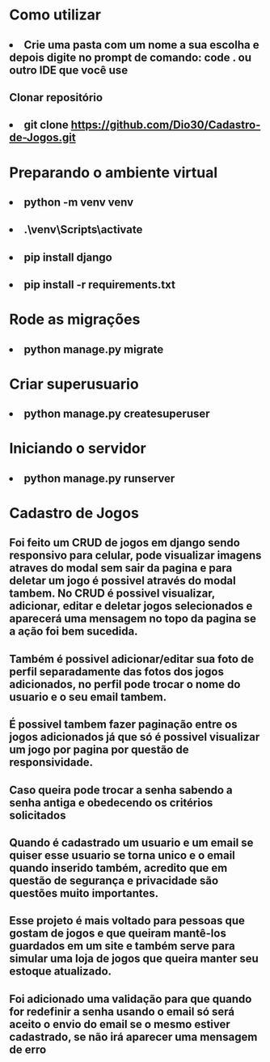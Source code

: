 # Como utilizar

## <li>Crie uma pasta com um nome a sua escolha e depois digite no prompt de comando: code . ou outro IDE que você use</li>

## Clonar repositório

## <li>git clone https://github.com/Dio30/Cadastro-de-Jogos.git</li>

# Preparando o ambiente virtual

## <li>python -m venv venv </li>
## <li>.\venv\Scripts\activate </li>
## <li>pip install django </li>
## <li>pip install -r requirements.txt </li>

# Rode as migrações

## <li>python manage.py migrate </li>

# Criar superusuario

## <li>python manage.py createsuperuser</li>

# Iniciando o servidor

## <li>python manage.py runserver</li>

# Cadastro de Jogos

## Foi feito um CRUD de jogos em django sendo responsivo para celular, pode visualizar imagens atraves do modal sem sair da pagina e para deletar um jogo é possivel através do modal tambem. No CRUD é possivel visualizar, adicionar, editar e deletar jogos selecionados e aparecerá uma mensagem no topo da pagina se a ação foi bem sucedida.

## Também é possivel adicionar/editar sua foto de perfil separadamente das fotos dos jogos adicionados, no perfil pode trocar o nome do usuario e o seu email tambem.

## É possivel tambem fazer paginação entre os jogos adicionados já que só é possivel visualizar um jogo por pagina por questão de responsividade.

## Caso queira pode trocar a senha sabendo a senha antiga e obedecendo os critérios solicitados

## Quando é cadastrado um usuario e um email se quiser esse usuario se torna unico e o email quando inserido também, acredito que em questão de segurança e privacidade são questões muito importantes.

## Esse projeto é mais voltado para pessoas que gostam de jogos e que queiram mantê-los guardados em um site e também serve para simular uma loja de jogos que queira manter seu estoque atualizado.

## Foi adicionado uma validação para que quando for redefinir a senha usando o email só será aceito o envio do email se o mesmo estiver cadastrado, se não irá aparecer uma mensagem de erro

